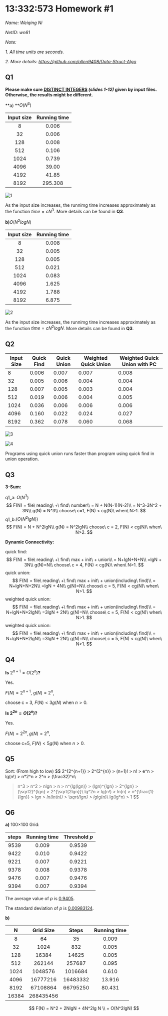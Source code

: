 # 13:332:573  Homework  #1

*Name: Weiqing Ni*

*NetID: wn61*

*Note:*

*1. All time units are seconds.*

*2. More details: https://github.com/allen9408/Data-Struct-Algo*

## Q1

**Please make sure <u>DISTINCT INTEGERS</u> *(slides 1-12)* given by input files. Otherwise, the results might be different.**

**a) **$O(N^3)$

| Input size | Running time |
| :--------: | :----------: |
|     8      |    0.006     |
|     32     |    0.006     |
|    128     |    0.008     |
|    512     |    0.106     |
|    1024    |    0.739     |
|    4096    |    39.00     |
|    4192    |    41.85     |
|    8192    |   295.308    |

![1](https://cl.ly/2a0A3A2V3w2S/q1_a.png)

As the input size increases, the runnimg time increases approximately as the function $time = cN^3$. More details can be found in **Q3**.

**b)**$O(N^2logN)$

| Input size | Running time |
| :--------: | :----------: |
|     8      |    0.008     |
|     32     |    0.005     |
|    128     |    0.005     |
|    512     |    0.021     |
|    1024    |    0.083     |
|    4096    |    1.625     |
|    4192    |    1.788     |
|    8192    |    6.875     |

![2](https://cl.ly/3u2Q1p011k3o/q1_b.png)

As the input size increases, the runnimg time increases approximately as the function $time = cN^2logN$. More details can be found in **Q3**.

## Q2

| Input Size | Quick Find | Quick Union | Weighted Quick Union | Weighted Quick Union with PC |
| ---------- | ---------- | ----------- | -------------------- | ---------------------------- |
| 8          | 0.006      | 0.007       | 0.007                | 0.008                        |
| 32         | 0.005      | 0.006       | 0.004                | 0.004                        |
| 128        | 0.007      | 0.005       | 0.003                | 0.004                        |
| 512        | 0.019      | 0.006       | 0.004                | 0.005                        |
| 1024       | 0.036      | 0.006       | 0.006                | 0.006                        |
| 4096       | 0.160      | 0.022       | 0.024                | 0.027                        |
| 8192       | 0.362      | 0.078       | 0.060                | 0.068                        |

![3](https://cl.ly/2a0V3Z0u2S1b/quick_find.png)

![4](https://cl.ly/0S2Y3A3g2v2X/quick_union.png)

Programs using quick union runs faster than program using quick find in union operation.

## Q3

**3-Sum:**

q1_a: $O(N^3)$
$$
F(N) = file\ reading\ +\ find\ number\\
= N + N(N-1)(N-2)\\
= N^3-3N^2 + 3N\\
g(N) = N^3\\
choose\ c=1, F(N) < cg(N)\ when\ N>1.
$$
q1_b:$(O(N^2lgN))$
$$
F(N) = N + N^2lgN\\
g(N) = N^2lgN\\
choose\ c = 2,  F(N) < cg(N)\ when\ N>2.
$$

**Dynamic Connectivity:**

quick find:
$$
F(N) = file\ reading\  +\ find\ max + init\ + union\\
= N+lgN+N+N\\
=lgN + 3N\\
g(N)=N\\
choose\ c = 4, F(N) < cg(N)\ when\ N>1.
$$
quick union:
$$
F(N) = file\ reading\  +\ find\ max + init\ + union(including\ find)\\
= N+lgN+N+2N\\
=lgN + 4N\\
g(N)=N\\
choose\ c = 5, F(N) < cg(N)\ when\ N>1.
$$
weighted quick union:
$$
F(N) = file\ reading\  +\ find\ max + init\ + union(including\ find)\\
= N+lgN+N+2lgN\\
=3lgN + 2N\\
g(N)=N\\
choose\ c = 5, F(N) < cg(N)\ when\ N>1.
$$
weighted quick union:
$$
F(N) = file\ reading\  +\ find\ max + init\ + union(including\ find)\\
= N+lgN+N+2lgN\\
=3lgN + 2N\\
g(N)=N\\
choose\ c = 5, F(N) < cg(N)\ when\ N>1.
$$

## Q4

**Is** $2^{n+1}=O(2^n)$**?**

Yes. 

$F(N) = 2^{n+1},\ g(N) = 2^n$, 

choose c = 3, $F(N)<3g(N)$ when $n>0$.



**Is **$2^{2n}=O(2^n)$**?**

Yes.

$F(N) = 2^{2n}, g(N) = 2^n,$

choose c=5, $F(N)<5g(N)$ when $n>0$.



## Q5

Sort: (From high to low)
$$
2^{2^{n+1}} > 2^{2^{n}} > (n+1)! > n! > e^n > lg(n!) > n*2^n > 2^n > (\frac32)^n\\
>n^3 > n^2 > nlgn > n > n^{lg(lgn)} > (lgn)^{lgn} > 2^{lgn} > (\sqrt2)^{lgn} > 2^{\sqrt{2lgn}}\\
>lg^2n > lg(n!) > ln(n) > n^{\frac{1}{lgn}} > lg*n > ln(ln(n)) > \sqrt{lgn} > lg*lg(n)\\
>lg(lg*n) > 1
$$

## Q6

**a)** 100$\times$100 Grid:

| steps | Running time | Threshold *p* |
| :---: | :----------: | :-----------: |
| 9539  |    0.009     |    0.9539     |
| 9422  |    0.010     |    0.9422     |
| 9221  |    0.007     |    0.9221     |
| 9378  |    0.008     |    0.9378     |
| 9476  |    0.007     |    0.9476     |
| 9394  |    0.007     |    0.9394     |

The average value of *p* is <u>0.9405</u>.

The standard deviation of *p* is <u>0.00983124</u>.

**b)**

|   N   | Grid Size |  Steps   | Running time |
| :---: | :-------: | :------: | :----------: |
|   8   |    64     |    35    |    0.009     |
|  32   |   1024    |   832    |    0.005     |
|  128  |   16384   |  14625   |    0.005     |
|  512  |  262144   |  257687  |    0.095     |
| 1024  |  1048576  | 1016684  |    0.610     |
| 4096  | 16777216  | 16483332 |    13.916    |
| 8192  | 67108864  | 66795250 |    80.431    |
| 16384 | 268435456 |          |              |

$$
F(N) = N^2 + 2NlgN + 4N^2lg N \\
= O(N^2lgN)
$$



